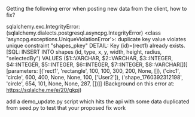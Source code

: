 Getting the following error when posting new data from the client, how to fix?

sqlalchemy.exc.IntegrityError: (sqlalchemy.dialects.postgresql.asyncpg.IntegrityError) <class 'asyncpg.exceptions.UniqueViolationError'>: duplicate key value violates unique constraint "shapes_pkey"
DETAIL:  Key (id)=(rect1) already exists.
[SQL: INSERT INTO shapes (id, type, x, y, width, height, radius, "selectedBy") VALUES ($1::VARCHAR, $2::VARCHAR, $3::INTEGER, $4::INTEGER, $5::INTEGER, $6::INTEGER, $7::INTEGER, $8::VARCHAR[])]
[parameters: [('rect1', 'rectangle', 100, 100, 300, 200, None, []), ('circ1', 'circle', 600, 400, None, None, 100, ['User2']), ('shape_1760392312198', 'circle', 654, 101, None, None, 287, [])]]
(Background on this error at: https://sqlalche.me/e/20/gkpj)

add a demo_update.py script which hits the api with some data duplicated from seed.py to test that your proposed fix work